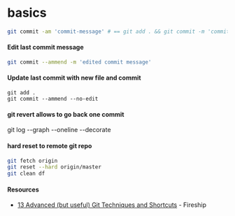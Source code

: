 # basics

```bash
git commit -am 'commit-message' # == git add . && git commit -m 'commit-message'
```

#### Edit last commit message

```bash
git commit --ammend -m 'edited commit message'
```

#### Update last commit with new file and commit

```
git add .
git commit --ammend --no-edit
```

#### git revert allows to go back one commit&#x20;

git log --graph --oneline --decorate

#### hard reset to remote git repo

```bash
git fetch origin
git reset --hard origin/master
git clean df
```



#### Resources

* [13 Advanced (but useful) Git Techniques and Shortcuts](https://www.youtube.com/watch?v=ecK3EnyGD8o) - Fireship
